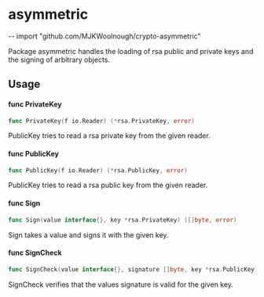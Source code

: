 # asymmetric
--
    import "github.com/MJKWoolnough/crypto-asymmetric"

Package asymmetric handles the loading of rsa public and private keys and the
signing of arbitrary objects.

## Usage

#### func  PrivateKey

```go
func PrivateKey(f io.Reader) (*rsa.PrivateKey, error)
```
PublicKey tries to read a rsa private key from the given reader.

#### func  PublicKey

```go
func PublicKey(f io.Reader) (*rsa.PublicKey, error)
```
PublicKey tries to read a rsa public key from the given reader.

#### func  Sign

```go
func Sign(value interface{}, key *rsa.PrivateKey) ([]byte, error)
```
Sign takes a value and signs it with the given key.

#### func  SignCheck

```go
func SignCheck(value interface{}, signature []byte, key *rsa.PublicKey) error
```
SignCheck verifies that the values signature is valid for the given key.
